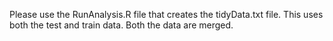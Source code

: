 Please use the RunAnalysis.R file that creates the tidyData.txt file. This uses both the test and train data. Both the data are merged.
